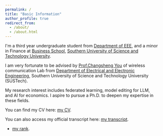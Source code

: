 ```yaml
---
permalink: /
title: "Basic Information"
author_profile: true
redirect_from: 
  - /about/
  - /about.html
---
```


I'm a third year undergraduate student from [Department of EEE](https://eee.sustech.edu.cn/), and a minor in Finance at [Business School](https://business.sustech.edu.cn/), [Southern University of Science and Technology University](https://www.sustech.edu.cn/). 

I am very fortunate to be advised by [Prof.Changsheng You](https://sites.google.com/view/changshengy/homepage) of wireless communication Lab from [Department of Electrical and Electronic Engineering](https://eee.sustech.edu.cn/), Southern University of Science and Technology University (SUSTech). 

My research interest includes federated learning, model editing for LLM, and AI for economics. I aspire to pursue a Ph.D. to deepen my expertise in these fields.

You can find my CV here: [my CV](../assets/CV_HuangZiying.pdf).

You can also access my official transcript here: [my transcript](../assets/transcript.pdf).
- [my rank](../assets/comprehensive_ranking.xlsx).


